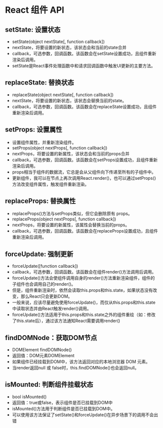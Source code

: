 # React 组件 API

## setState: 设置状态
  - setState(object nextState[, function callback])
  - nextState，将要设置的新状态，该状态会和当前的state合并
  - callback，可选参数，回调函数。该函数会在setState设置成功，且组件重新渲染后调用。
  - setState是React事件处理函数中和请求回调函数中触发UI更新的主要方法。

## replaceState: 替换状态
  - replaceState(object nextState[, function callback])
  - nextState，将要设置的新状态，该状态会替换当前的state。
  - callback，可选参数，回调函数。该函数会在replaceState设置成功，且组件重新渲染后调用。

## setProps: 设置属性
  - 设置组件属性，并重新渲染组件。
  - setProps(object nextProps[, function callback])
  - nextProps，将要设置的新属性，该状态会和当前的props合并
  - callback，可选参数，回调函数。该函数会在setProps设置成功，且组件重新渲染后调用。
  - props相当于组件的数据流，它总是会从父组件向下传递至所有的子组件中。
  - 更新组件，我可以在节点上再次调用React.render()，也可以通过setProps()方法改变组件属性，触发组件重新渲染。

## replaceProps: 替换属性
  - replaceProps()方法与setProps类似，但它会删除原有 props。
  - replaceProps(object nextProps[, function callback])
  - nextProps，将要设置的新属性，该属性会替换当前的props。
  - callback，可选参数，回调函数。该函数会在replaceProps设置成功，且组件重新渲染后调用。

## forceUpdate: 强制更新
  - forceUpdate([function callback])
  - callback，可选参数，回调函数。该函数会在组件render()方法调用后调用。
  - forceUpdate()方法会使组件调用自身的render()方法重新渲染组件，组件的子组件也会调用自己的render()。
  - 但是，组件重新渲染时，依然会读取this.props和this.state，如果状态没有改变，那么React只会更新DOM。
  - 一般来说，应该尽量避免使用forceUpdate()，而仅从this.props和this.state中读取状态并由React触发render()调用。
  - forceUpdate()方法适用于this.props和this.state之外的组件重绘（如：修改了this.state后），通过该方法通知React需要调用render()

## findDOMNode：获取DOM节点
  - DOMElement findDOMNode()
  - 返回值：DOM元素DOMElement
  - 如果组件已经挂载到DOM中，该方法返回对应的本地浏览器 DOM 元素。
  - 当render返回null 或 false时，this.findDOMNode()也会返回null。

## isMounted: 判断组件挂载状态
  - bool isMounted()
  - 返回值：true或false，表示组件是否已挂载到DOM中
  - isMounted()方法用于判断组件是否已挂载到DOM中。
  - 可以使用该方法保证了setState()和forceUpdate()在异步场景下的调用不会出错